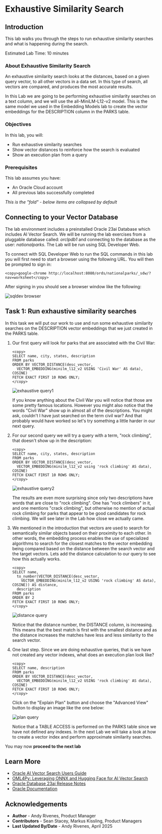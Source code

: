 # Exhaustive Similarity Search

## Introduction

This lab walks you through the steps to run exhaustive similarity searches and what is happening during the search.

Estimated Lab Time: 10 minutes

### About Exhaustive Similarity Search

An exhaustive similarity search looks at the distances, based on a given query vector, to all other vectors in a data set. In this type of search, all vectors are compared, and produces the most accurate results.

In this Lab we are going to be performing exhaustive similarity searches on a text column, and we will use the all-MiniLM-L12-v2 model. This is the same model we used in the Embedding Models lab to create the vector embeddings for the DESCRIPTION column in the PARKS table.


### Objectives

In this lab, you will:

* Run exhaustive similarity searches
* Show vector distances to reinforce how the search is evaluated
* Show an execution plan from a query

### Prerequisites

This lab assumes you have:
* An Oracle Cloud account
* All previous labs successfully completed


*This is the "fold" - below items are collapsed by default*

## Connecting to your Vector Database

The lab environment includes a preinstalled Oracle 23ai Database which includes AI Vector Search. We will be running the lab exercises from a pluggable database called: *orclpdb1* and connecting to the database as the user: *nationalparks*. The Lab will be run using SQL Developer Web.

To connect with SQL Developer Web to run the SQL commands in this lab you will first need to start a browser using the following URL. You will then be prompted to sign in:

  ```
  <copy>google-chrome http://localhost:8080/ords/nationalparks/_sdw/?nav=worksheet</copy>
  ```

After signing in you should see a browser window like the following:

 ![sqldev browser](images/sqldev_web.png " ")


## Task 1: Run exhaustive similarity searches

In this task we will put our work to use and run some exhaustive similarity searches on the DESCRIPTION vector embeddings that we just created in the PARKS table.

1. Our first query will look for parks that are associated with the Civil War:

    ```
    <copy>
    SELECT name, city, states, description
    FROM parks
    ORDER BY VECTOR_DISTANCE(desc_vector,
      VECTOR_EMBEDDING(minilm_l12_v2 USING 'Civil War' AS data), COSINE)
    FETCH EXACT FIRST 10 ROWS ONLY;
    </copy>
    ```

    ![exhaustive query1](images/parks_exhaustive_civil_war.png " ")

    If you know anything about the Civil War you will notice that those are some pretty famous locations. However you might also notice that the words "Civil War" show up in almost all of the descriptions. You might ask, couldn't I have just searched on the term civil war? And that probably would have worked so let's try something a little harder in our next query.

2. For our second query we will try a query with a term, "rock climbing", that doesn't show up in the description:

    ```
    <copy>
    SELECT name, city, states, description
    FROM parks
    ORDER BY VECTOR_DISTANCE(desc_vector,
      VECTOR_EMBEDDING(minilm_l12_v2 using 'rock climbing' AS data), COSINE)
    FETCH EXACT FIRST 10 ROWS ONLY;
    </copy>
    ```

    ![exhaustive query2](images/parks_exhaustive_rock_climbing.png " ")

    The results are even more surprising since only two descriptions have words that are close to "rock climbing". One has "rock climbers" in it, and one mentions "crack climbing", but otherwise no mention of actual rock climbing for parks that appear to be good candidates for rock climbing. We will see later in the Lab how close we actually came.

3. We mentioned in the introduction that vectors are used to search for semantically similar objects based on their proximity to each other. In other words, the embedding process enables the use of specialized algorithms to search for the closest matches to the vector embedding being compared based on the distance between the search vector and the target vectors. Lets add the distance calculation to our query to see how this actually works.

    ```
    <copy>
    SELECT name,
      to_number(VECTOR_DISTANCE(desc_vector,
        VECTOR_EMBEDDING(minilm_l12_v2 USING 'rock climbing' AS data), COSINE)) AS distance,
      description
    FROM parks
    ORDER BY 2
    FETCH EXACT FIRST 10 ROWS ONLY;
    </copy>
    ```

	 ![distance query](images/parks_exhaustive_rock_climbing_distance.png " ")

    Notice that the distance number, the DISTANCE column, is increasing. This means that the best match is first with the smallest distance and as the distance increases the matches have less and less similarity to the search vector.

4. One last step. Since we are doing exhaustive queries, that is we have not created any vector indexes, what does an execution plan look like?

    ```
    <copy>
    SELECT name, description
    FROM parks
    ORDER BY VECTOR_DISTANCE(desc_vector,
      VECTOR_EMBEDDING(minilm_l12_v2 USING 'rock climbing' AS data), COSINE)
    FETCH EXACT FIRST 10 ROWS ONLY;
    </copy>
    ```
  
    Click on the "Explain Plan" button and choose the "Advanced View" button to display an image like the one below:

	 ![plan query](images/parks_execute_plan.png " ")

    Notice that a TABLE ACCESS is performed on the PARKS table since we have not defined any indexes. In the next Lab we will take a look at how to create a vector index and perform approximate similarity searches.


You may now **proceed to the next lab**


## Learn More

* [Oracle AI Vector Search Users Guide](https://docs.oracle.com/en/database/oracle/oracle-database/23/vecse/index.html)
* [OML4Py: Leveraging ONNX and Hugging Face for AI Vector Search](https://blogs.oracle.com/machinelearning/post/oml4py-leveraging-onnx-and-hugging-face-for-advanced-ai-vector-search)
* [Oracle Database 23ai Release Notes](https://docs.oracle.com/en/database/oracle/oracle-database/23/rnrdm/index.html)
* [Oracle Documentation](http://docs.oracle.com)

## Acknowledgements
* **Author** - Andy Rivenes, Product Manager
* **Contributors** - Sean Stacey, Markus Kissling, Product Managers
* **Last Updated By/Date** - Andy Rivenes, April 2025
